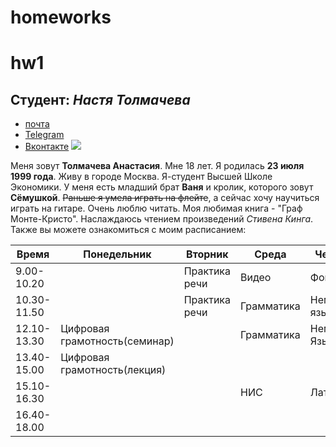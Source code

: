 # homeworks
# hw1
##  **Студент**: _Настя Толмачева_
* [почта](https://tolmachyova.lissabon@yandex.ru)
* [Telegram](https://t.me/Lissabon23)
* [Вконтакте](https://vk.com/nastyatolmacheva)
![](https://pp.userapi.com/c604325/v604325023/36abb/mKd35xuVdjQ.jpg)

Меня зовут **Толмачева Анастасия**. Мне 18 лет. Я родилась **23 июля 1999 года**. Живу в городе Москва. Я-студент Высшей Школе Экономики. У меня есть младший брат **Ваня** и кролик, которого зовут **Сёмушкой**. ~~Раньше я умела играть на флейте~~, а сейчас хочу научиться играть на гитаре. Очень люблю читать. Моя любимая книга - "Граф Монте-Кристо". Наслаждаюсь чтением произведений _Стивена Кинга_.
Также вы можете ознакомиться с моим расписанием:

   Время   |          Понедельник         |   Вторник    |   Среда   |   Четверг    |    Пятница   |
-----------|------------------------------|--------------|-----------|--------------|--------------|
9.00-10.20 |                              |Практика речи |Видео      |Фонетика      |Практика речи |
10.30-11.50|                              |Практика речи |Грамматика |Немецкий язык |Немецкий язык |
12.10-13.30|Цифровая грамотность(семинар) |              |Грамматика |Немецкий Язык |              |
13.40-15.00|Цифровая грамотность(лекция)  |              |           |              |МКН(семинар)  |
15.10-16.30|                              |              |НИС        |Латынь        |              |
16.40-18.00|                              |              |           |              |МКН(лекция)   |
